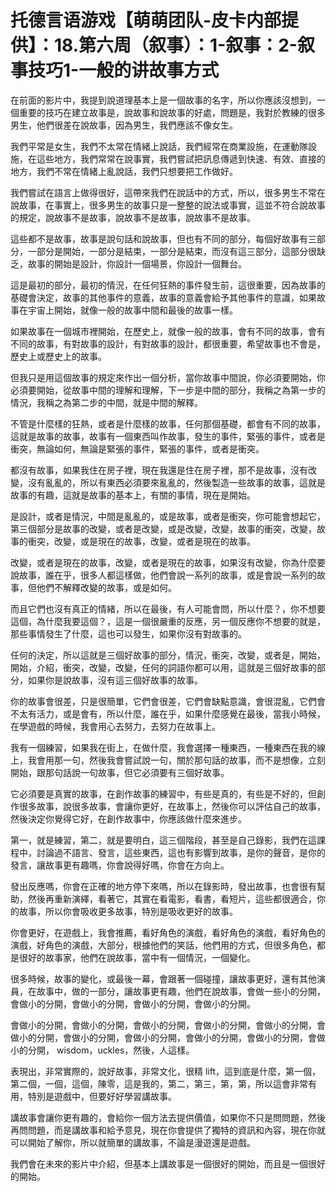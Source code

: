 # 托德言语游戏【萌萌团队-皮卡内部提供】：18.第六周（叙事）：1-叙事：2-叙事技巧1-一般的讲故事方式

在前面的影片中，我提到說道理基本上是一個故事的名字，所以你應該沒想到，一個重要的技巧在建立故事是，說故事和說故事的好處，問題是，我對於教練的很多男生，他們很差在說故事，因為男生，我們應該不像女生。

我們平常是女生，我們不太常在情緒上說話，我們經常在商業設施，在運動隊設施，在這些地方，我們常常在說事實，我們嘗試把訊息傳遞到快速、有效、直接的地方，我們不常在情緒上亂說話，我們只想要把工作做好。

我們嘗試在語言上做得很好，這帶來我們在說話中的方式，所以，很多男生不常在說故事，在事實上，很多男生的故事只是一整整的說法或事實，這並不符合說故事的規定，說故事不是故事，說故事不是故事，說故事不是故事。

這些都不是故事，故事是說句話和說故事，但也有不同的部分，每個好故事有三部分，一部分是開始，一部分是結束，一部分是結束，而沒有這三部分，這部分很缺乏，故事的開始是設計，你設計一個場景，你設計一個舞台。

這是最初的部分，最初的情況，在任何狂熱的事件發生前，這很重要，因為故事的基礎會決定，故事的其他事件的意義，故事的意義會給予其他事件的意識，如果故事在宇宙上開始，就像一般的故事中間和最後的故事一樣。

如果故事在一個城市裡開始，在歷史上，就像一般的故事，會有不同的故事，會有不同的故事，有對故事的設計，有對故事的設計，都很重要，希望故事也不會是，歷史上或歷史上的故事。

但我只是用這個故事的規定來作出一個分析，當你故事中間說，你必須要開始，你必須要開始，從故事中間的理解和理解，下一步是中間的部分，我稱之為第一步的情況，我稱之為第二步的中間，就是中間的解釋。

不管是什麼樣的狂熱，或者是什麼樣的故事，任何那個基礎，都會有不同的故事，這就是故事的故事，故事有一個東西叫作故事，發生的事件，緊張的事件，或者是衝突，無論如何，無論是緊張的事件，緊張的事件，或者是衝突。

都沒有故事，如果我住在房子裡，現在我還是住在房子裡，那不是故事，沒有改變，沒有亂亂的，所以有東西必須要來亂亂的，然後製造一些故事的故事，這就是故事的有趣，這就是故事的基本上，有關的事情，現在是開始。

是設計，或者是情況，中間是亂亂的，或是故事，或者是衝突，你可能會想起它，第三個部分是故事的改變，或者是改變，或是改變，改變，故事的衝突，改變，故事的衝突，改變，或是現在的故事，改變，或者是現在的故事。

改變，或者是現在的故事，改變，或者是現在的故事，如果沒有改變，你為什麼要說故事，誰在乎，很多人都這樣做，他們會說一系列的故事，或是會說一系列的故事，但他們不解釋改變的故事，或是如何。

而且它們也沒有真正的情緒，所以在最後，有人可能會問，所以什麼？，你不想要這個，為什麼我要這個？，這是一個很嚴重的反應，另一個反應你不想要的就是，那些事情發生了什麼，這也可以發生，如果你沒有對故事的。

任何的決定，所以這就是三個好故事的部分，情況，衝突，改變，或者是，開始，開始，介紹，衝突，改變，改變，任何的詞語你都可以用，這就是三個好故事的部分，如果你是說故事，沒有這三個好故事的故事。

你的故事會很差，只是很簡單，它們會很差，它們會缺點意識，會很混亂，它們會不太有活力，或是會有，所以什麼，誰在乎，如果什麼感覺在最後，當我小時候，在學遊戲的時候，我會用心去努力，去努力在故事上。

我有一個練習，如果我在街上，在做什麼，我會選擇一種東西，一種東西在我的線上，我會用那一句，然後我會嘗試說一句，關於那句話的故事，而不是想像，立刻開始，跟那句話說一句故事，但它必須要有三個好故事。

它必須要是真實的故事，在創作故事的練習中，有些是真的，有些是不好的，但創作很多故事，說很多故事，會讓你更好，在故事上，然後你可以評估自己的故事，然後決定你覺得它好，在創作故事中，你應該做什麼來進步。

第一，就是練習，第二，就是要明白，這三個階段，甚至是自己錄影，我們在這課程中，討論過不語言、發言，這些東西，這也有影響到故事，是你的聲音，是你的發言，讓故事更有趣嗎，你會說得好嗎，你會在方向上。

發出反應嗎，你會在正確的地方停下來嗎，所以在錄影時，發出故事，也會很有幫助，然後再重新演繹，看著它，其實在看電影，看書，看短片，這些都很適合，你的故事，所以你會吸收更多故事，特別是吸收更好的故事。

你會更好，在遊戲上，我會推薦，看好角色的演戲，看好角色的演戲，看好角色的演戲，好角色的演戲，大部分，根據他們的笑話，他們用的方式，但很多角色，都是很好的故事家，他們在說故事，當中有一個情況，一個變化。

很多時候，故事的變化，或最後一幕，會跟著一個碰撞，讓故事更好，還有其他演員，在故事中，做的一部分，讓故事更有趣，他們在說故事，會做一些小的分開，會做小的分開，會做小的分開，會做小的分開，會做小的分開。

會做小的分開，會做小的分開，會做小的分開，會做小的分開，會做小的分開，會做小的分開，會做小的分開，會做小的分開，會做小的分開，會做小的分開，會做小的分開， wisdom，uckles，然後，人這樣。

表現出，非常實際的，說好故事，非常文化，很精 lift，這到底是什麼，第一個，第二個，一個，這個，陳零，這是我的，第二，第三，第，第，所以這會非常有用，特別是遊戲中，但要好好學習講故事。

講故事會讓你更有趣的，會給你一個方法去提供價值，如果你不只是問問題，然後再問問題，而是講故事和給予意見，現在你會提供了獨特的資訊和內容，現在你就可以開始了解你，所以就簡單的講故事，不論是漫遊還是遊戲。

我們會在未來的影片中介紹，但基本上講故事是一個很好的開始，而且是一個很好的開始。